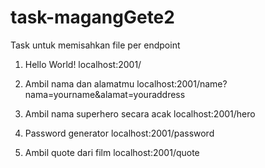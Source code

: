 # task-magangGete2
Task untuk memisahkan file per endpoint

1. Hello World!
localhost:2001/

2. Ambil nama dan alamatmu
localhost:2001/name?nama=yourname&alamat=youraddress

3. Ambil nama superhero secara acak
localhost:2001/hero

4. Password generator
localhost:2001/password
&nbsp;
5. Ambil quote dari film
localhost:2001/quote
